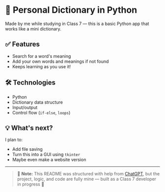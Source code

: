 # 📘 Personal Dictionary in Python

Made by me while studying in Class 7 — this is a basic Python app that works like a mini dictionary.

## ✅ Features
- Search for a word's meaning
- Add your own words and meanings if not found
- Keeps learning as you use it!

## 🛠 Technologies
- Python
- Dictionary data structure
- Input/output
- Control flow (`if-else`, `loops`)

## 💡 What's next?
I plan to:
- Add file saving
- Turn this into a GUI using `tkinter`
- Maybe even make a website version

---

> 📌 **Note:** This README was structured with help from [ChatGPT](https://openai.com/chatgpt), but the project, logic, and code are fully mine — built as a Class 7 developer in progress 🚀

